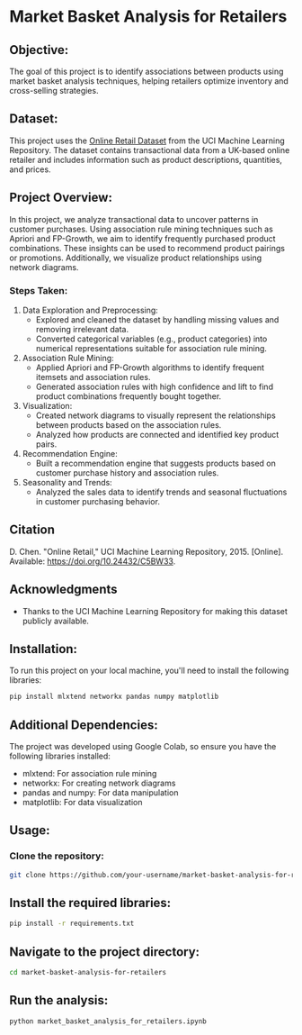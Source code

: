 # Market Basket Analysis for Retailers

## Objective:
The goal of this project is to identify associations between products using market basket analysis techniques, helping retailers optimize inventory and cross-selling strategies.

## Dataset:
This project uses the [Online Retail Dataset](https://archive.ics.uci.edu/dataset/352/online+retail) from the UCI Machine Learning Repository. The dataset contains transactional data from a UK-based online retailer and includes information such as product descriptions, quantities, and prices.

## Project Overview:
In this project, we analyze transactional data to uncover patterns in customer purchases. Using association rule mining techniques such as Apriori and FP-Growth, we aim to identify frequently purchased product combinations. These insights can be used to recommend product pairings or promotions. Additionally, we visualize product relationships using network diagrams.

### Steps Taken:
1. Data Exploration and Preprocessing:
    - Explored and cleaned the dataset by handling missing values and removing irrelevant data.
    -  Converted categorical variables (e.g., product categories) into numerical representations suitable for association rule mining.
2. Association Rule Mining:
    - Applied Apriori and FP-Growth algorithms to identify frequent itemsets and association rules.
    - Generated association rules with high confidence and lift to find product combinations frequently bought together.
3. Visualization:
    - Created network diagrams to visually represent the relationships between products based on the association rules.
    - Analyzed how products are connected and identified key product pairs.
4. Recommendation Engine:
    - Built a recommendation engine that suggests products based on customer purchase history and association rules.
5. Seasonality and Trends:
    - Analyzed the sales data to identify trends and seasonal fluctuations in customer purchasing behavior.

## Citation
D. Chen. "Online Retail," UCI Machine Learning Repository, 2015. [Online]. Available: https://doi.org/10.24432/C5BW33.

## Acknowledgments
- Thanks to the UCI Machine Learning Repository for making this dataset publicly available.

## Installation:
To run this project on your local machine, you'll need to install the following libraries:

```bash
pip install mlxtend networkx pandas numpy matplotlib
```

## Additional Dependencies:
The project was developed using Google Colab, so ensure you have the following libraries installed:

  - mlxtend: For association rule mining
  - networkx: For creating network diagrams
  - pandas and numpy: For data manipulation
  - matplotlib: For data visualization

## Usage:
### Clone the repository:

```bash
git clone https://github.com/your-username/market-basket-analysis-for-retailers.git
```

## Install the required libraries:

```bash
pip install -r requirements.txt
```

## Navigate to the project directory:

```bash
cd market-basket-analysis-for-retailers
```

## Run the analysis:
```bash
python market_basket_analysis_for_retailers.ipynb
```



